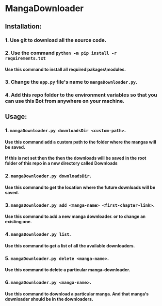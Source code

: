 # MangaDownloader

## Installation:

### 1. Use git to download all the source code.

### 2. Use the command `python -m pip install -r requirements.txt`
#### Use this command to install all required pakages\modules.

### 3. Change the `app.py` file's name to `mangaDownloader.py`.

### 4. Add this repo folder to the environment variables so that you can use this Bot from anywhere on your machine.


## Usage:

### 1. `mangaDownloader.py downloadsDir <custom-path>`.
#### Use this command add a custom path to the folder where the mangas will be saved. 
#### If this is not set then the then the downloads will be saved in the root folder of this repo in a new directory called Downloads

### 2. `mangaDownloader.py downloadsDir`.
#### Use this command to get the location where the future downloads will be saved.

### 3. `mangaDownloader.py add <manga-name> <first-chapter-link>`.
#### Use this command to add a new manga downloader. or to change an existing one.

### 4. `mangaDownloader.py list`.
#### Use this command to get a list of all the available downloaders.

### 5. `mangaDownloader.py delete <manga-name>`.
#### Use this command to delete a particular manga-downloader.

### 6. `mangaDownloader.py <manga-name>`.
#### Use this command to download a particular manga. And that manga's downloader should be in the downloaders.

